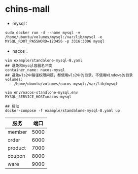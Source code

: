 # chins-mall

+ mysql：

```
sudo docker run -d --name mysql -v /home/ubuntu/volumes/mysql:/var/lib/mysql -e MYSQL_ROOT_PASSWORD=123456 -p 3316:3306 mysql
```
+ nacos：
```
vim example/standalone-mysql-8.yaml
## 避免和mysql容器名冲突
container_name: nacos-mysql
## 避免wls2中路径权限问题，都使用wls2中的目录，不使用Windows的目录
volumes:
  - /home/ubuntu/volumes/nacos-mysql:/var/lib/mysql

vim env/nacos-standlone-mysql.env
MYSQL_SERVICE_HOST=nacos-mysql

## 启动
docker-compose -f example/standalone-mysql-8.yaml up
```

| 服务    | 端口 |
| ------- | ---- |
| member  | 5000 |
| order   | 6000 |
| product | 7000 |
| coupon  | 8000 |
| ware    | 9000 |

